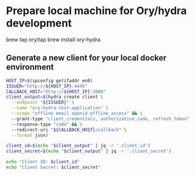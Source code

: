 # Prepare local machine for Ory/hydra development

brew tap ory/tap
brew install ory-hydra

## Generate a new client for your local docker environment

```bash
HOST_IP=$(ipconfig getifaddr en0)
ISSUER="http://${HOST_IP}:4445"
CALLBACK_HOST="http://${HOST_IP}:3000"
client_output=$(hydra create client \
  --endpoint "${ISSUER}" \
  --name "ory-hydra-test-application" \
  --scope "offline email openid offline_access" && \
  --grant-type "client_credentials, authorization_code, refresh_token"
  --response-type "code" && \
  --redirect-uri "${CALLBACK_HOST}/callback" \
  --format json)

client_id=$(echo "$client_output" | jq -r '.client_id')
client_secret=$(echo "$client_output" | jq -r '.client_secret')

echo "Client ID: $client_id"
echo "Client Secret: $client_secret"

```
